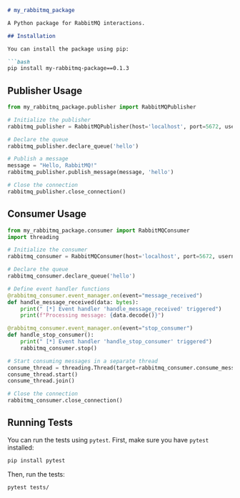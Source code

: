 ```markdown
# my_rabbitmq_package

A Python package for RabbitMQ interactions.

## Installation

You can install the package using pip:

```bash
pip install my-rabbitmq-package==0.1.3
```

## Publisher Usage

```python
from my_rabbitmq_package.publisher import RabbitMQPublisher

# Initialize the publisher
rabbitmq_publisher = RabbitMQPublisher(host='localhost', port=5672, username='guest', password='guest')

# Declare the queue
rabbitmq_publisher.declare_queue('hello')

# Publish a message
message = "Hello, RabbitMQ!"
rabbitmq_publisher.publish_message(message, 'hello')

# Close the connection
rabbitmq_publisher.close_connection()
```

## Consumer Usage

```python
from my_rabbitmq_package.consumer import RabbitMQConsumer
import threading

# Initialize the consumer
rabbitmq_consumer = RabbitMQConsumer(host='localhost', port=5672, username='guest', password='guest')

# Declare the queue
rabbitmq_consumer.declare_queue('hello')

# Define event handler functions
@rabbitmq_consumer.event_manager.on(event="message_received")
def handle_message_received(data: bytes):
    print(" [*] Event handler 'handle_message_received' triggered")
    print(f"Processing message: {data.decode()}")

@rabbitmq_consumer.event_manager.on(event="stop_consumer")
def handle_stop_consumer():
    print(" [*] Event handler 'handle_stop_consumer' triggered")
    rabbitmq_consumer.stop()

# Start consuming messages in a separate thread
consume_thread = threading.Thread(target=rabbitmq_consumer.consume_messages, args=('hello',))
consume_thread.start()
consume_thread.join()

# Close the connection
rabbitmq_consumer.close_connection()
```

## Running Tests

You can run the tests using `pytest`. First, make sure you have `pytest` installed:

```bash
pip install pytest
```

Then, run the tests:

```bash
pytest tests/
```
